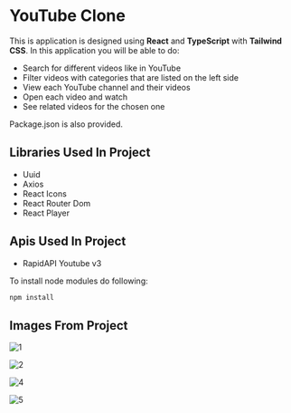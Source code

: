 # YouTube Clone

This is application is designed using **React** and **TypeScript** with **Tailwind CSS**. In this application you will be able to do:

- Search for different videos like in YouTube
- Filter videos with categories that are listed on the left side
- View each YouTube channel and their videos
- Open each video and watch
- See related videos for the chosen one

Package.json is also provided.

## Libraries Used In Project

- Uuid
- Axios
- React Icons
- React Router Dom
- React Player

## Apis Used In Project

- RapidAPI Youtube v3

To install node modules do following:

```bash
npm install
```

## Images From Project

![1](https://user-images.githubusercontent.com/104715456/190414070-c4d87981-2d1f-4bfd-87a1-5f9571f9933c.PNG)

![2](https://user-images.githubusercontent.com/104715456/190414088-41e52bc9-de0d-473f-b401-31c08a331093.PNG)

![4](https://user-images.githubusercontent.com/104715456/190414101-4f72713e-0739-40b5-86a1-dfbd736d727d.PNG)

![5](https://user-images.githubusercontent.com/104715456/190414123-0bd9a682-155b-4d55-af95-3b8b78e64683.PNG)
